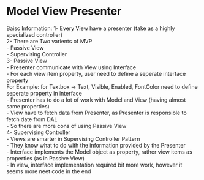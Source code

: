 # Model View Presenter
Baisc Information:
1- Every View have a presenter (take as a highly specialized controller)<BR>
2- There are Two varients of MVP<BR>
	- Passive View<BR>
	- Supervising Controller<BR>
3- Passive View<BR>
	- Presenter communicate with View using Interface<BR>
	- For each view item property, user need to define a seperate interface property<BR>
		For Example: for Textbox -> Text, Visible, Enabled, FontColor
		need to define seperate property in interface<BR>
	- Presenter has to do a lot of work with Model and View (having almost same properties)<BR>
	- View have to fetch data from Presenter, as Presenter is responsible to fetch date from DAL<BR>
	- So there are more cons of using Passive View<BR>
4- Supervising Controller<BR>
	- Views are smarter in Supervising Controller Pattern<BR>
	- They know what to do with the information provided by the Presenter<BR>
	- Interface implements the Model object as property, rather view items as properties (as in Passive View)<BR>
	- In view, interface implementation required bit more work, however it seems more neet code in the end<BR>
